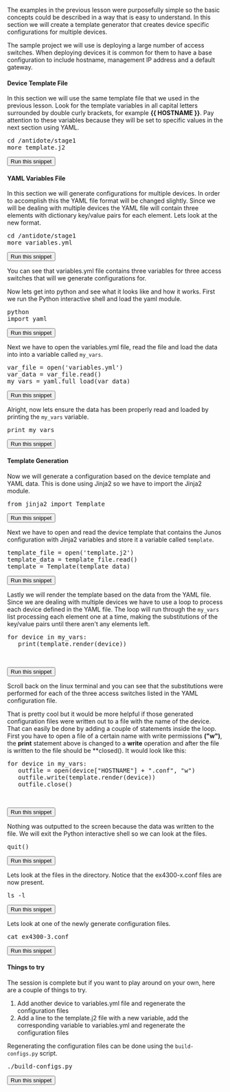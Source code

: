The examples in the previous lesson were purposefully simple so the basic concepts could be described in a way that is easy to understand. In this section we will create a template generator that creates device specific configurations for multiple devices.

The sample project we will use is deploying a large number of access switches. When deploying devices it is common for them to have a base configuration to include hostname, management IP address and a default gateway.

#### Device Template File
In this section we will use the same template file that we used in the previous lesson. Look for the template variables in all capital letters surrounded by double curly brackets, for example **{{ HOSTNAME }}**. Pay attention to these variables because they will be set to specific values in the next section using YAML.
<pre>
cd /antidote/stage1
more template.j2
</pre>
<button type="button" class="btn btn-primary btn-sm" onclick="runSnippetInTab('linux', this)">Run this snippet</button>


#### YAML Variables File 
In this section we will generate configurations for multiple devices. In order to accomplish this the YAML file format will be changed slightly. Since we will be dealing with multiple devices the YAML file will contain three elements with dictionary key/value pairs for each element. Lets look at the new format.

<pre>
cd /antidote/stage1
more variables.yml
</pre>
<button type="button" class="btn btn-primary btn-sm" onclick="runSnippetInTab('linux', this)">Run this snippet</button>

You can see that variables.yml file contains three variables for three access switches that will we generate configurations for.

Now lets get into python and see what it looks like and how it works. First we run the Python interactive shell and load the yaml module.

<pre>
python
import yaml
</pre>
<button type="button" class="btn btn-primary btn-sm" onclick="runSnippetInTab('linux', this)">Run this snippet</button>

Next we have to open the variables.yml file, read the file and load the data into into a variable called `my_vars`.
<pre>
var_file = open('variables.yml')
var_data = var_file.read()
my_vars = yaml.full_load(var_data)
</pre>
<button type="button" class="btn btn-primary btn-sm" onclick="runSnippetInTab('linux', this)">Run this snippet</button>

Alright, now lets ensure the data has been properly read and loaded by printing the `my_vars` variable.
<pre>
print my_vars
</pre>
<button type="button" class="btn btn-primary btn-sm" onclick="runSnippetInTab('linux', this)">Run this snippet</button>

#### Template Generation
Now we will generate a configuration based on the device template and YAML data. This is done using Jinja2 so we have to import the Jinja2 module.

<pre>
from jinja2 import Template
</pre>
<button type="button" class="btn btn-primary btn-sm" onclick="runSnippetInTab('linux', this)">Run this snippet</button>

Next we have to open and read the device template that contains the Junos configuration with Jinja2 variables and store it a variable called `template`.

<pre>
template_file = open('template.j2')
template_data = template_file.read()
template = Template(template_data)
</pre>
<button type="button" class="btn btn-primary btn-sm" onclick="runSnippetInTab('linux', this)">Run this snippet</button>

Lastly we will render the template based on the data from the YAML file. Since we are dealing with multiple devices we have to use a loop to process each device defined in the YAML file. The loop will run through the `my_vars` list processing each element one at a time, making the substitutions of the key/value pairs until there aren't any elements left.

<pre>
for device in my_vars:
   print(template.render(device))


</pre>
<button type="button" class="btn btn-primary btn-sm" onclick="runSnippetInTab('linux', this)">Run this snippet</button>

Scroll back on the linux terminal and you can see that the substitutions were performed for each of the three access switches listed in the YAML configuration file. 

That is pretty cool but it would be more helpful if those generated configuration files were written out to a file with the name of the device. That can easily be done by adding a couple of statements inside the loop. First you have to open a file of a certain name with write permissions **("w")**, the **print** statement above is changed to a **write** operation and after the file is written to the file should be **closed(). It would look like this:

<pre>
for device in my_vars:
   outfile = open(device["HOSTNAME"] + ".conf", "w")
   outfile.write(template.render(device))
   outfile.close()


</pre>
<button type="button" class="btn btn-primary btn-sm" onclick="runSnippetInTab('linux', this)">Run this snippet</button>

Nothing was outputted to the screen because the data was written to the file. We will exit the Python interactive shell so we can look at the files.
<pre>
quit()
</pre>
<button type="button" class="btn btn-primary btn-sm" onclick="runSnippetInTab('linux', this)">Run this snippet</button>

Lets look at the files in the directory. Notice that the ex4300-x.conf files are now present.
<pre>
ls -l
</pre>
<button type="button" class="btn btn-primary btn-sm" onclick="runSnippetInTab('linux', this)">Run this snippet</button>

Lets look at one of the newly generate configuration files.
<pre>
cat ex4300-3.conf
</pre>
<button type="button" class="btn btn-primary btn-sm" onclick="runSnippetInTab('linux', this)">Run this snippet</button>

#### Things to try
The session is complete but if you want to play around on your own, here are a couple of things to try.

1. Add another device to variables.yml file and regenerate the configuration files
2. Add a line to the template.j2 file with a new variable, add the corresponding variable to variables.yml and regenerate the configuration files

Regenerating the configuration files can be done using the `build-configs.py` script.
<pre>
./build-configs.py
</pre>
<button type="button" class="btn btn-primary btn-sm" onclick="runSnippetInTab('linux', this)">Run this snippet</button>


